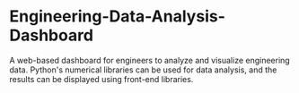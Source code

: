 # Engineering-Data-Analysis-Dashboard
A web-based dashboard for engineers to analyze and visualize engineering data. Python's numerical libraries can be used for data analysis, and the results can be displayed using front-end libraries.
